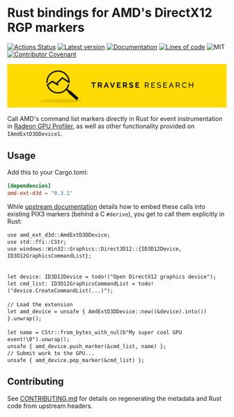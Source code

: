 # Rust bindings for AMD's DirectX12 RGP markers

[![Actions Status](https://github.com/Traverse-Research/amd-ext-d3d-rs/actions/workflows/ci.yml/badge.svg)](https://github.com/Traverse-Research/amd-ext-d3d-rs/actions/workflows/ci.yml)
[![Latest version](https://img.shields.io/crates/v/amd-ext-d3d.svg?logo=rust)](https://crates.io/crates/amd-ext-d3d)
[![Documentation](https://docs.rs/amd-ext-d3d/badge.svg)](https://docs.rs/amd-ext-d3d)
[![Lines of code](https://tokei.rs/b1/github/Traverse-Research/amd-ext-d3d-rs)](https://github.com/Traverse-Research/amd-ext-d3d-rs)
![MIT](https://img.shields.io/badge/license-MIT-blue.svg)
[![Contributor Covenant](https://img.shields.io/badge/contributor%20covenant-v1.4%20adopted-ff69b4.svg)](../master/CODE_OF_CONDUCT.md)

[![Banner](banner.png)](https://traverseresearch.nl)

Call AMD's command list markers directly in Rust for event instrumentation in [Radeon GPU Profiler], as well as other functionality provided on `IAmdExtD3DDevice1`.

## Usage

Add this to your Cargo.toml:

```toml
[dependencies]
amd-ext-d3d = "0.3.1"
```

While [upstream documentation] details how to embed these calls into existing PIX3 markers (behind a C `#derive`), you get to call them explicitly in Rust:

```rust,no_run
use amd_ext_d3d::AmdExtD3DDevice;
use std::ffi::CStr;
use windows::Win32::Graphics::Direct3D12::{ID3D12Device, ID3D12GraphicsCommandList};


let device: ID3D12Device = todo!("Open DirectX12 graphics device");
let cmd_list: ID3D12GraphicsCommandList = todo!("device.CreateCommandList(...)");

// Load the extension
let amd_device = unsafe { AmdExtD3DDevice::new((&device).into()) }.unwrap();

let name = CStr::from_bytes_with_nul(b"My super cool GPU event!\0").unwrap();
unsafe { amd_device.push_marker(&cmd_list, name) };
// Submit work to the GPU...
unsafe { amd_device.pop_marker(&cmd_list) };
```

[Radeon GPU Profiler]: https://gpuopen.com/rgp/
[upstream documentation]: https://gpuopen.com/manuals/rgp_manual/rgp_manual-user_debug_markers/#directx12-user-markers

## Contributing

See [CONTRIBUTING.md](CONTRIBUTING.md) for details on regenerating the metadata and Rust code from upstream headers.
